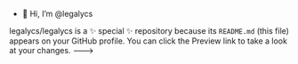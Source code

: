- 👋 Hi, I’m @legalycs


legalycs/legalycs is a ✨ special ✨ repository because its `README.md` (this file) appears on your GitHub profile.
You can click the Preview link to take a look at your changes.
--->
